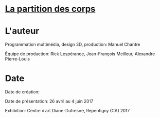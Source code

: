 # [La partition des corps](http://www.manuelchantre.com/fr/la-partition-des-corps/)

# L'auteur

Programmation multimédia, design 3D, production: Manuel Chantre

Équipe de production: Rick Lespérance, Jean-François Meilleur, Alexandre Pierre-Louis

# Date

Date de création: 

Date de présentation: 26 avril au 4 juin 2017

Exhibition:  Centre d’art Diane-Dufresne, Repentigny (CA) 2017
